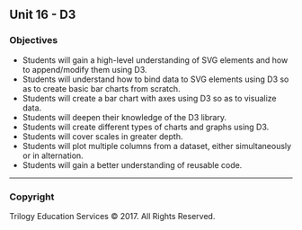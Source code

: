 ## Unit 16 - D3

### Objectives

* Students will gain a high-level understanding of SVG elements and how to append/modify them using D3.
* Students will understand how to bind data to SVG elements using D3 so as to create basic bar charts from scratch.
* Students will create a bar chart with axes using D3 so as to visualize data.
* Students will deepen their knowledge of the D3 library.
* Students will create different types of charts and graphs using D3.
* Students will cover scales in greater depth.
* Students will plot multiple columns from a dataset, either simultaneously or in alternation.
* Students will gain a better understanding of reusable code.


- - -

### Copyright

Trilogy Education Services © 2017. All Rights Reserved.
